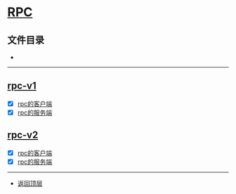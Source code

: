 
# [RPC](../README.md)

## 文件目录

- [](#)

---------------------

## [rpc-v1](rpc-v1)

- [x] [rpc的客户端](rpc-v1/rpc-client/src/main/java/com/cpucode/rpc/App.java)
- [x] [rpc的服务端](rpc-v1/rpc-server/rpc-server-provider/src/main/java/com/cpucode/rpc/App.java)

## [rpc-v2](rpc-v2)

- [x] [rpc的客户端](rpc-v2/rpc-client-v2/src/main/java/com/cpucode/rpc/App.java)
- [x] [rpc的服务端](rpc-v2/rpc-server-v2/rpc-server-provider-v2/src/main/java/com/cpucode/rpc/App.java)

---------------------
- [返回顶层](../README.md)